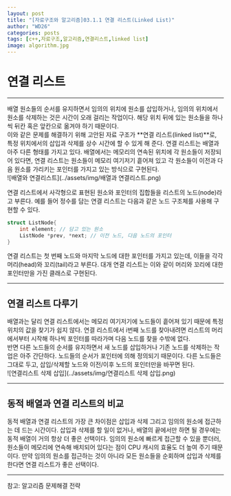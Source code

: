 ```yaml
---
layout: post
title: "[자료구조와 알고리즘]03.1.1 연결 리스트(Linked List)"
author: "WD26"
categories: posts
tags: [c++,자료구조,알고리즘,연결리스트,linked list]
image: algorithm.jpg
---
```


# 연결 리스트

- - -
 배열 원소들의 순서를 유지하면서 임의의 위치에 원소를 삽입하거나, 임의의 위치에서 원소를 삭제하는 것은 시간이 오래 걸리는 작업이다. 해당 위치 뒤에 있는 원소들을 하나씩 뒤칸 혹은 앞칸으로 옮겨야 하기 때문이다.  
 이와 같은 문제를 해결하기 위해 고안된 자료 구조가 **연결 리스트(linked list)**로, 특정 위치에서의 삽입과 삭제를 상수 시간에 할 수 있게 해 준다. 연결 리스트는 배열과 아주 다른 형태를 가지고 있다. 배열에서는 메모리의 연속된 위치에 각 원소들이 저장되어 있다면, 연결 리스트는 원소들이 메모리 여기저기 흩어져 있고 각 원소들이 이전과 다음 원소를 가리키는 포인터를 가지고 있는 방식으로 구현된다.  
![배열와 연결리스트](../assets/img/배열과 연결리스트.png)  

 연결 리스트에서 사각형으로 표현된 원소와 포인터의 집합들을 리스트의 노드(node)라고 부른다. 예를 들어 정수를 담는 연결 리스트는 다음과 같은 노드 구조체를 사용해 구현할 수 있다.  
```cpp
struct ListNode{
	int element; // 담고 있는 원소
    ListNode *prev, *next; // 이전 노드, 다음 노드의 포인터
}
```  
 연결 리스트는 첫 번째 노드와 마지막 노드에 대한 포인터를 가지고 있는데, 이들을 각각 머리(head)와 꼬리(tail)라고 부른다. 대개 연결 리스트는 이와 같이 머리와 꼬리에 대한 포인터만을 가진 클래스로 구현된다.

- - -
## 연결 리스트 다루기
 배열과는 달리 연결 리스트에서는 메모리 여기저기에 노드들이 흩어져 있기 때문에 특정 위치의 값을 찾기가 쉽지 않다. 연결 리스트에서 i번째 노드를 찾아내려면 리스트의 머리에서부터 시작해 하나씩 포인터를 따라가며 다음 노드를 찾을 수밖에 없다.  
 반면 다른 노드들의 순서를 유지하면서 새 노드를 삽입하거나 기존 노드를 삭제하는 작업은 아주 간단하다. 노드들의 순서가 포인터에 의해 정의되기 때문이다. 다른 노드들은 그대로 두고, 삽입/삭제할 노드와 이전/이후 노드의 포인터만을 바꾸면 된다.  
 ![연결리스트 삭제 삽입](../assets/img/연결리스트 삭제 삽입.png)  

- - -
## 동적 배열과 연결 리스트의 비교  
 동적 배열과 연결 리스트의 가장 큰 차이점은 삽입과 삭제 그리고 임의의 원소에 접근하는 데 드는 시간이다. 삽입과 삭제를 할 일이 없거나, 배열의 끝에서만 하면 될 경우에는 동적 배열이 거의 항상 더 좋은 선택이다. 임의의 원소에 빠르게 접근할 수 있을 뿐더러, 원소들이 메모리에 연속해 배치되어 있다는 점이 CPU 캐시의 효율도 더 높여 주기 때문이다. 만약 임의의 원소를 접근하는 것이 아니라 모든 원소들을 순회하며 삽입과 삭제를 한다면 연결 리스트가 좋은 선택이다.  

- - -

참고: 알고리즘 문제해결 전략
